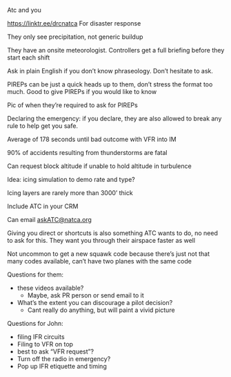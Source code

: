 Atc and you 

https://linktr.ee/drcnatca For disaster response 

They only see precipitation, not generic buildup 

They have an onsite meteorologist. Controllers get a full briefing before they start each shift 



Ask in plain English if you don’t know phraseology. Don’t hesitate to ask.

PIREPs can be just a quick heads up to them, don’t stress the format too much. Good to give PIREPs if you would like to know 

Pic of when they’re required to ask for PIREPs 

Declaring the emergency: if you declare, they are also allowed to break any rule to help get you safe.

Average of 178 seconds until bad outcome with VFR into IM 

90% of accidents resulting from thunderstorms are fatal

Can request block altitude if unable to hold altitude in turbulence 

Idea: icing simulation to demo rate and type?

Icing layers are rarely more than 3000’ thick 

Include ATC in your CRM

Can email askATC@natca.org

Giving you direct or shortcuts is also something ATC wants to do, no need to ask for this. They want you through their airspace faster as well 

Not uncommon to get a new squawk code because there’s just not that many codes available, can’t have two planes with the same code 

Questions for them:
- these videos available?
	- Maybe, ask PR person or send email to it
- What’s the extent you can discourage a pilot decision?
	- Cant really do anything, but will paint a vivid picture 

Questions for John:
- filing IFR circuits
- Filing to VFR on top
- best to ask “VFR request”?
- Turn off the radio in emergency?
- Pop up IFR etiquette and timing 